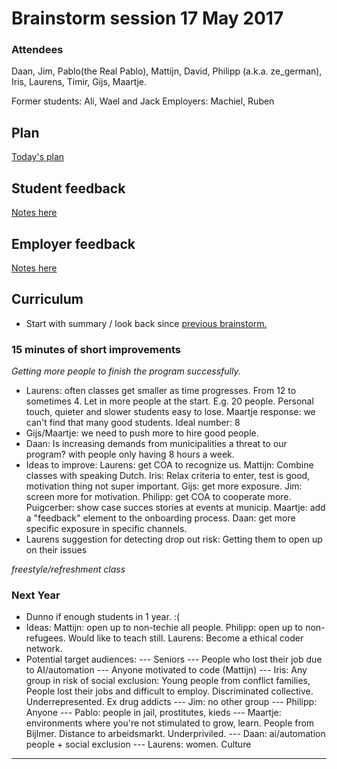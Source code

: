 # Brainstorm session 17 May 2017

### Attendees
Daan, Jim, Pablo(the Real Pablo), Mattijn, David, Philipp (a.k.a. ze_german), Iris, Laurens, Timir, Gijs, Maartje.

Former students: Ali, Wael and Jack
Employers: Machiel, Ruben

## Plan
[Today's plan](https://github.com/HackYourFuture/curriculum/blob/master/brainstorm-17May2017.md)

## Student feedback
[Notes here](JackWaelAli-feedback.md)

## Employer feedback
[Notes here](EmployerFeedback-17May2017.md)

## Curriculum 
- Start with summary / look back since [previous brainstorm.](https://github.com/HackYourFuture/curriculum/blob/master/brainstorm-17May2017.md) 

### 15 minutes of short improvements
*Getting more people to finish the program successfully.*
- Laurens:  often classes get smaller as time progresses. From 12 to sometimes 4. Let in more people at the start. E.g. 20 people. Personal touch, quieter and slower students easy to lose. Maartje response: we can't find that many good students. Ideal number: 8
- Gijs/Maartje: we need to push more to hire good people.
- Daan: Is increasing demands from municipalities a threat to our program? with people only having 8 hours a week. 
- Ideas to improve: Laurens: get COA to recognize us. Mattijn: Combine classes with speaking Dutch. Iris: Relax criteria to enter, test is good, motivation thing not super important. Gijs: get more exposure. Jim: screen more for motivation. Philipp: get COA to cooperate more. Puigcerber: show case succes stories at events at municip. Maartje: add a "feedback" element to the onboarding process. Daan: get more specific exposure in specific channels. 
- Laurens suggestion for detecting drop out risk: Getting them to open up on their issues

*freestyle/refreshment class*

### Next Year
- Dunno if enough students in 1 year. :(
- Ideas: Mattijn: open up to non-techie all people. Philipp: open up to non-refugees. Would like to teach still. Laurens: Become a ethical coder network. 
- Potential target audiences:
--- Seniors
--- People who lost their job due to AI/automation
--- Anyone motivated to code (Mattijn)
--- Iris: Any group in risk of social exclusion: Young people from conflict families, People lost their jobs and difficult to employ. Discriminated collective. Underrepresented. Ex drug addicts
--- Jim: no other group
--- Philipp: Anyone
--- Pablo: people in jail, prostitutes, kieds
--- Maartje: environments where you're not stimulated to grow, learn. People from Bijlmer. Distance to arbeidsmarkt. Underpriviled.
--- Daan: ai/automation people + social exclusion
--- Laurens: women. Culture


*********************************************





